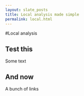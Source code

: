 ```yaml
---
layout: slate_posts
title: Local analysis made simple
permalink: local.html 
---
```


#Local analysis

## Test this
Some text

## And now
A bunch of links
